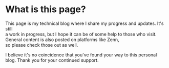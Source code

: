 ---
---

# What is this page?
This page is my technical blog where I share my progress and updates. It's still   
a work in progress, but I hope it can be of some help to those who visit.  
General content is also posted on platforms like Zenn,  
so please check those out as well.

I believe it's no coincidence that you've found your way to this personal blog.
Thank you for your continued support.